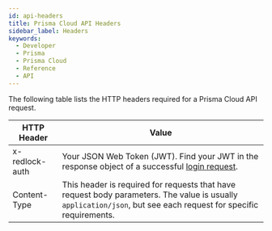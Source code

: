 ```yaml
---
id: api-headers
title: Prisma Cloud API Headers
sidebar_label: Headers
keywords:
  - Developer
  - Prisma
  - Prisma Cloud
  - Reference
  - API
---
```


The following table lists the HTTP headers required for a Prisma Cloud API request.

| HTTP Header    | Value                                                                                                                                                            |
| -------------- | ---------------------------------------------------------------------------------------------------------------------------------------------------------------- |
| x-redlock-auth | Your JSON Web Token (JWT). Find your JWT in the response object of a successful [login request](/prisma-cloud/api/cspm/app-login/).                              |
| Content-Type   | This header is required for requests that have request body parameters. The value is usually `application/json`, but see each request for specific requirements. |
